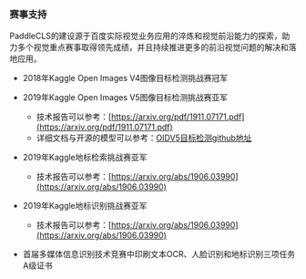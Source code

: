 ### 赛事支持

PaddleCLS的建设源于百度实际视觉业务应用的淬炼和视觉前沿能力的探索，助力多个视觉重点赛事取得领先成绩，并且持续推进更多的前沿视觉问题的解决和落地应用。

* 2018年Kaggle Open Images V4图像目标检测挑战赛冠军

* 2019年Kaggle Open Images V5图像目标检测挑战赛亚军
    * 技术报告可以参考：[https://arxiv.org/pdf/1911.07171.pdf](https://arxiv.org/pdf/1911.07171.pdf)
    * 详细文档与开源的模型可以参考：[OIDV5目标检测github地址](https://github.com/PaddlePaddle/PaddleDetection/blob/master/docs/featured_model/OIDV5_BASELINE_MODEL.md)

* 2019年Kaggle地标检索挑战赛亚军
    * 技术报告可以参考：[https://arxiv.org/abs/1906.03990](https://arxiv.org/abs/1906.03990)

* 2019年Kaggle地标识别挑战赛亚军
    * 技术报告可以参考：[https://arxiv.org/abs/1906.03990](https://arxiv.org/abs/1906.03990)


* 首届多媒体信息识别技术竞赛中印刷文本OCR、人脸识别和地标识别三项任务A级证书
